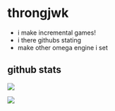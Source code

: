   # throngjwk
  - i make incremental games!
  - i there githubs stating
  - make other omega engine i set
  ## github stats
  
  ![](https://github-readme-stats.vercel.app/api?username=Throngjwk&layout=compact&show_icons=true&count_private=true)
   
   ![](https://github-readme-stats.vercel.app/api/top-langs/?username=Throngjwk&layout=compact&show_icons=true&count_private=true)
